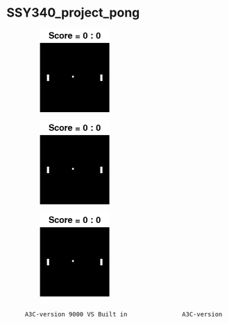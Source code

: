 # SSY340_project_pong

<p align="left">
  <img src=training_9000.gif hspace = "77">
  <img src=training_9000.gif hspace = "77">
  <img src=training_9000.gif hspace = "77">
  <pre>
     A3C-version 9000 VS Built in               A3C-version 9000 VS Built in               A3C-version 9000 VS Built in
  </pre>
</p>
